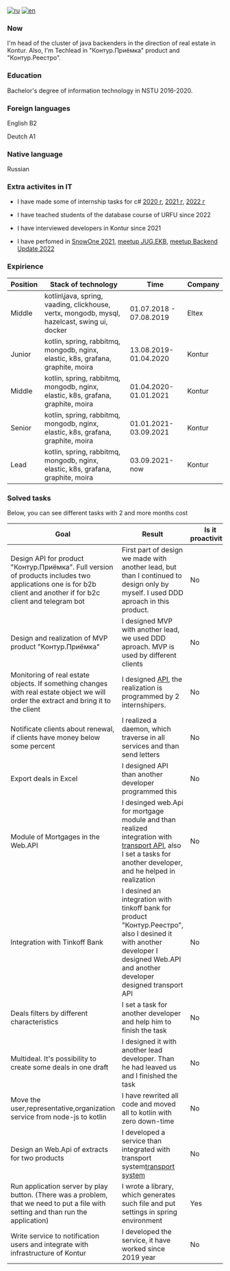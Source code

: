 [![ru](https://img.shields.io/badge/lang-ru-red.svg)](https://github.com/kostya05983/CV/blob/main/readme-ru.md)
[![en](https://img.shields.io/badge/lang-en-blue.svg)](https://github.com/kostya05983/CV/blob/main/readme.md)

### Now
I'm head of the cluster of java backenders in the direction of real estate in Kontur. Also, I'm Techlead in "Контур.Приёмка" product and "Контур.Реестро". 

### Education
Bachelor's degree of information technology in NSTU 2016-2020.

### Foreign languages
English B2

Deutch A1

### Native language

Russian

### Extra activites in IT
* I have made some of internship tasks for c# [2020 г](https://ulearn.me/Course/backend-internship-2020/Refaktoring_4d4966b2-144f-4244-830c-0c81173e87cb), [2021 г](https://ulearn.me/Course/backend-internship-2021/Umnyy_kholodil_nik_5a4a5b9b-2b56-444a-9275-520bd4eb1c4b), [2022 г](https://ulearn.me/Course/backend-internship-2022/Avtokomplit_7c31b316-d9d5-4dfa-8cc4-5ebe806821d6)

* I have teached students of the database course of URFU since 2022

* I have interviewed developers in Kontur since 2021

* I have perfomed in [SnowOne 2021](https://www.youtube.com/watch?list=PLecWId-JT7S5cqUiY7ixWcZgjdRV4upnw&time_continue=1&v=lHX9iRb9184&feature=emb_logo&ab_channel=JUGNsk), [meetup JUG.EKB](https://www.youtube.com/watch?v=yePWmqo4qFU&ab_channel=JUG.EKB), [meetup Backend Update 2022](https://eventskbkontur.timepad.ru/event/2169073/)

### Expirience

|Position| Stack of technology | Time| Company |
|------|------|------|-----|
|Middle| kotlin\java, spring, vaading, clickhouse, vertx, mongodb, mysql, hazelcast, swing ui, docker | 01.07.2018 - 07.08.2019| Eltex |
| Junior | kotlin, spring, rabbitmq, mongodb, nginx, elastic, k8s, grafana, graphite, moira | 13.08.2019-01.04.2020 | Kontur |
| Middle | kotlin, spring, rabbitmq, mongodb, nginx, elastic, k8s, grafana, graphite, moira | 01.04.2020-01.01.2021 | Kontur |
| Senior | kotlin, spring, rabbitmq, mongodb, nginx, elastic, k8s, grafana, graphite, moira | 01.01.2021-03.09.2021 | Kontur |
| Lead | kotlin, spring, rabbitmq, mongodb, nginx, elastic, k8s, grafana, graphite, moira | 03.09.2021-now | Kontur |

### Solved tasks
Below, you can see different tasks with 2 and more months cost

|Goal |Result| Is it proactivity? | Year | Waste time |
| -------| ---------| -------| ----| ----|
| Design API for product "Контур.Приёмка". Full version of products includes two applications one is for b2b client and another if for b2c client and telegram bot | First part of design we made with another lead, but than I continued to design only by myself. I used DDD aproach in this product. | No | 2022 year | 6 moths+ now |
| Design and realization of MVP product "Контур.Приёмка" | I designed MVP with another lead, we used DDD aproach. MVP is used by different clients | No |2022 year| 2 months |
| Monitoring of real estate objects. If something changes with real estate object we will order the extract and bring it to the client | I designed [API](https://reestro-docs.kontur.ru/realty-api/monitoring/process.html), the realization is programmed by 2 internshipers. | No | 2022 year | 3 months |
| Notificate clients about renewal, if clients have money below some percent | I realized a daemon, which traverse in all services and than send letters | No| 2022 year | 2 months |
| Export deals in Excel | I designed API than another developer programmed this | No | 2021 year | 1 Month|
| Module of Mortgages in the Web.API  | I desinged web.Api for mortgage module and than realized integration with [transport API](https://reestro-docs.kontur.ru/realty-api/mortgage/mortgage.html), also I set a tasks for another developer, and he helped in realization | No | 2021 year | 5 Months |
| Integration with Tinkoff Bank | I desined an integration with tinkoff bank for product "Контур.Реестро", also I desined it with another developer I designed Web.API and another developer designed transport API| No | 2021 year | 6 months |
| Deals filters by different characteristics | I set a task for another developer and help him to finish the task | No | 2020 year | 3 months |
| Multideal. It's possibility to create some deals in one draft | I designed it with another lead developer. Than he had leaved us and I finished the task | No | 2020 year | 3 months |
| Move the user,representative,organization service from node-js to kotlin | I have rewrited all code and moved all to kotlin with zero down-time | No | 2020 year | 6 moths|
| Design an Web.Api of extracts for two products | I developed a service than integrated with transport system[transport system](https://reestro-docs.kontur.ru/realty-api/methods/create-docflow.html)| No | 2020 year | 3 Months |
| Run application server by play button. (There was a problem, that we need to put a file with setting and than run the application) | I wrote a library, which generates such file and put settings in spring environment | Yes | 2019 year | 1 month | 
|Write service to notification users and integrate with infrastructure of Kontur | I developed the service, it have worked since 2019 year | No | 2019 year | 2 Months|
